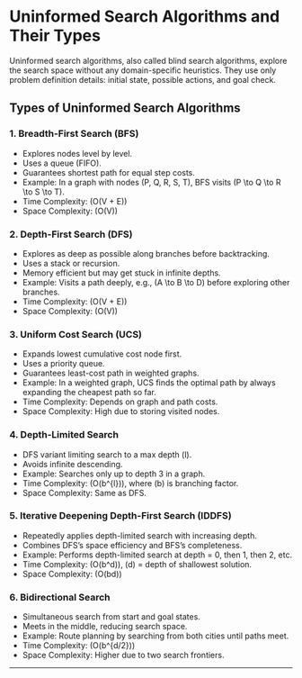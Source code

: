 # Uninformed Search Algorithms and Their Types

Uninformed search algorithms, also called blind search algorithms, explore the search space without any domain-specific heuristics. They use only problem definition details: initial state, possible actions, and goal check.

## Types of Uninformed Search Algorithms

### 1. Breadth-First Search (BFS)
- Explores nodes level by level.
- Uses a queue (FIFO).
- Guarantees shortest path for equal step costs.
- Example: In a graph with nodes \(P, Q, R, S, T\), BFS visits \(P \to Q \to R \to S \to T\).
- Time Complexity: \(O(V + E)\)
- Space Complexity: \(O(V)\)

### 2. Depth-First Search (DFS)
- Explores as deep as possible along branches before backtracking.
- Uses a stack or recursion.
- Memory efficient but may get stuck in infinite depths.
- Example: Visits a path deeply, e.g., \(A \to B \to D\) before exploring other branches.
- Time Complexity: \(O(V + E)\)
- Space Complexity: \(O(V)\)

### 3. Uniform Cost Search (UCS)
- Expands lowest cumulative cost node first.
- Uses a priority queue.
- Guarantees least-cost path in weighted graphs.
- Example: In a weighted graph, UCS finds the optimal path by always expanding the cheapest path so far.
- Time Complexity: Depends on graph and path costs.
- Space Complexity: High due to storing visited nodes.

### 4. Depth-Limited Search
- DFS variant limiting search to a max depth \(l\).
- Avoids infinite descending.
- Example: Searches only up to depth 3 in a graph.
- Time Complexity: \(O(b^{l})\), where \(b\) is branching factor.
- Space Complexity: Same as DFS.

### 5. Iterative Deepening Depth-First Search (IDDFS)
- Repeatedly applies depth-limited search with increasing depth.
- Combines DFS’s space efficiency and BFS’s completeness.
- Example: Performs depth-limited search at depth = 0, then 1, then 2, etc.
- Time Complexity: \(O(b^d)\), \(d\) = depth of shallowest solution.
- Space Complexity: \(O(bd)\)

### 6. Bidirectional Search
- Simultaneous search from start and goal states.
- Meets in the middle, reducing search space.
- Example: Route planning by searching from both cities until paths meet.
- Time Complexity: \(O(b^{d/2})\)
- Space Complexity: Higher due to two search frontiers.

---


